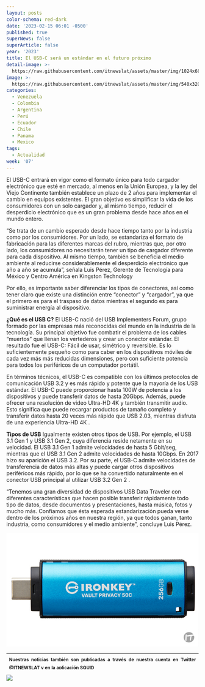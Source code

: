 ```yaml
---
layout: posts
color-schema: red-dark
date: '2023-02-15 06:01 -0500'
published: true
superNews: false
superArticle: false
year: '2023'
title: El USB-C será un estándar en el futuro próximo
detail-image: >-
  https://raw.githubusercontent.com/itnewslat/assets/master/img/1024x680/kingstone-usb-g.jpg
image: >-
  https://raw.githubusercontent.com/itnewslat/assets/master/img/540x320/kingstone-usb-p.jpg
categories:
  - Venezuela
  - Colombia
  - Argentina
  - Perú
  - Ecuador
  - Chile
  - Panama
  - Mexico
tags:
  - Actualidad
week: '07'
---
```

El USB-C entrará en vigor como el formato único para todo cargador electrónico que esté en mercado, al menos en la Unión Europea, y la ley del Viejo Continente también establece un plazo de 2 años para implementar el cambio en equipos existentes. El gran objetivo es simplificar la vida de los consumidores con un solo cargador y, al mismo tiempo, reducir el desperdicio electrónico que es un gran problema desde hace años en el mundo entero.

“Se trata de un cambio esperado desde hace tiempo tanto por la industria como por los consumidores. Por un lado, se estandariza el formato de fabricación para las diferentes marcas del rubro, mientras que, por otro lado, los consumidores no necesitarán tener un tipo de cargador diferente para cada dispositivo. Al mismo tiempo, también se beneficia el medio ambiente al reducirse considerablemente el desperdicio electrónico que año a año se acumula”, señala Luis Pérez, Gerente de Tecnología para México y Centro América en Kingston Technology

Por ello, es importante saber diferenciar los tipos de conectores, así como tener claro que existe una distinción entre “conector” y “cargador”, ya que el primero es para el traspaso de datos mientras el segundo es para suministrar energía al dispositivo.

**¿Qué es el USB C?**
El USB-C nació del USB Implementers Forum, grupo formado por las empresas más reconocidas del mundo en la industria de la tecnología. Su principal objetivo fue combatir el problema de los cables “muertos” que llenan los vertederos y crear un conector estándar. El resultado fue el USB-C: Fácil de usar, simétrico y reversible. Es lo suficientemente pequeño como para caber en los dispositivos móviles de cada vez más más reducidas dimensiones, pero con suficiente potencia para todos los periféricos de un computador portátil.

En términos técnicos, el USB-C es compatible con los últimos protocolos de comunicación USB 3.2 y es más rápido y potente que la mayoría de los USB estándar. El USB-C puede proporcionar hasta 100W de potencia a los dispositivos y puede transferir datos de hasta 20Gbps. Además, puede ofrecer una resolución de video Ultra-HD 4K y también transmitir audio. Esto significa que puede recargar productos de tamaño completo y transferir datos hasta 20 veces más rápido que USB 2.03, mientras disfruta de una experiencia Ultra-HD 4K .

**Tipos de USB**
Igualmente existen otros tipos de USB. Por ejemplo, el USB 3.1 Gen 1 y USB 3.1 Gen 2, cuya diferencia reside netamente en su velocidad. El USB 3.1 Gen 1 admite velocidades de hasta 5 Gbit/seg, mientras que el USB 3.1 Gen 2 admite velocidades de hasta 10Gbps. En 2017 hizo su aparición el USB 3.2. Por su parte, el USB-C admite velocidades de transferencia de datos más altas y puede cargar otros dispositivos periféricos más rápido, por lo que se ha convertido naturalmente en el conector USB principal al utilizar USB 3.2 Gen 2 .

“Tenemos una gran diversidad de dispositivos USB Data Traveler con diferentes características que hacen posible transferir rápidamente todo tipo de datos, desde documentos y presentaciones, hasta música, fotos y mucho más. Confiamos que ésta esperada estandarización pueda verse dentro de los próximos años en nuestra región, ya que todos ganan, tanto industria, como consumidores y el medio ambiente”, concluye Luis Pérez.

![](https://raw.githubusercontent.com/itnewslat/assets/master/img/540x320/kingstone-usb-p.jpg)

<table style="height: 42px;" width="569">
<tbody>
<tr>
<td style="text-align: justify;"><sub><strong>Nuestras noticias también son publicadas a través de nuestra cuenta en Twitter <a href="https://twitter.com/itnewslat?lang=es">@ITNEWSLAT</a> y en la aplicación <a href="https://squidapp.co/en/">SQUID</a></strong></sub></td>
</tr>
</tbody>
</table>

<img src="https://tracker.metricool.com/c3po.jpg?hash=56f88a41e39ab42c063cc51676587a04"/>